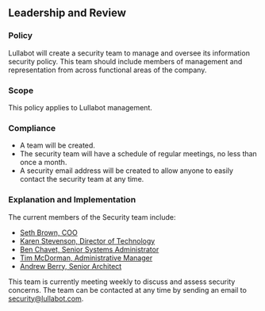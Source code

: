 ## Leadership and Review

### Policy
Lullabot will create a security team to manage and oversee its information security policy. This team should include members of management and representation from across functional areas of the company.

### Scope
This policy applies to Lullabot management.

### Compliance
- A team will be created.
- The security team will have a schedule of regular meetings, no less than once a month.
- A security email address will be created to allow anyone to easily contact the security team at any time.

### Explanation and Implementation

The current members of the Security team include:

- [Seth Brown, COO](https://www.lullabot.com/about/seth-brown)
- [Karen Stevenson, Director of Technology](https://www.lullabot.com/about/karen-stevenson)
- [Ben Chavet, Senior Systems Administrator](https://www.lullabot.com/about/ben-chavet)
- [Tim McDorman, Administrative Manager](https://www.lullabot.com/about/tim-mcdorman)
- [Andrew Berry, Senior Architect](https://www.lullabot.com/about/andrew-berry)

This team is currently meeting weekly to discuss and assess security concerns. The team can be contacted at any time by sending an email to security@lullabot.com.
